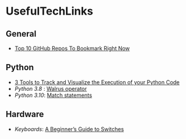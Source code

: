 # UsefulTechLinks

## General

* [Top 10 GitHub Repos To Bookmark Right Now](https://towardsdatascience.com/top-10-github-repos-to-bookmark-right-now-b0bc62436ffc)
## Python

* [3 Tools to Track and Visualize the Execution of your Python Code](https://towardsdatascience.com/3-tools-to-track-and-visualize-the-execution-of-your-python-code-666a153e435e)
* *Python 3.8* : [Walrus operator](https://realpython.com/lessons/assignment-expressions)
* *Python 3.10*: [Match statements](https://www.python.org/dev/peps/pep-0622/#syntax) 

## Hardware

* *Keyboards*: [A Beginner’s Guide to Switches](https://www.theremingoat.com/blog/beginners-guide)
